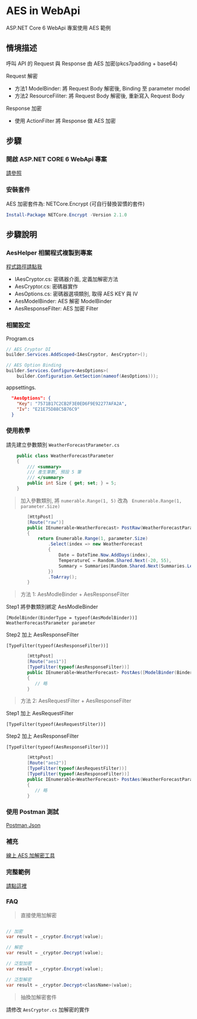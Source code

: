 # AES in WebApi

ASP.NET Core 6 WebApi 專案使用 AES 範例

## 情境描述

呼叫 API 的 Request 與 Response 由 AES 加密(pkcs7padding + base64)

Request 解密

- 方法1 ModelBinder: 將 Request Body 解密後, Binding 至 parameter model
- 方法2 ResourceFiliter: 將 Request Body 解密後, 重新寫入 Request Body

Response 加密
- 使用 ActionFilter 將 Response 做 AES 加密

## 步驟

### 開啟 ASP.NET CORE 6 WebApi 專案

[請參照](https://docs.microsoft.com/zh-tw/aspnet/core/tutorials/first-web-api?view=aspnetcore-6.0&tabs=visual-studio)

### 安裝套件

AES 加密套件為: NETCore.Encrypt (可自行替換習慣的套件)

```powershell
Install-Package NETCore.Encrypt -Version 2.1.0
```

## 步驟說明

### AesHelper 相關程式複製到專案

[程式路徑請點我](/src/AESSample/AesHelper/)

- IAesCryptor.cs: 密碼器介面, 定義加解密方法
- AesCryptor.cs: 密碼器實作
- AesOptions.cs: 密碼器選項類別, 取得 AES KEY 與 IV
- AesModelBinder: AES 解密 ModelBinder
- AesResponseFilter: AES 加密 Filter

### 相關設定

Program.cs

```csharp
// AES Cryptor DI
builder.Services.AddScoped<IAesCryptor, AesCryptor>();

// AES Option Binding
builder.Services.Configure<AesOptions>(
    builder.Configuration.GetSection(nameof(AesOptions)));
```

appsettings.

```json
  "AesOptions": {
    "Key": "7571B17C2CB2F3E0ED6F9E92277AFA2A",
    "Iv": "E21E75D88C5B76C9"
  }
```

### 使用教學

請先建立參數類別 `WeatherForecastParameter.cs`

```csharp
    public class WeatherForecastParameter
    {
        /// <summary>
        /// 產生筆數, 預設 5 筆
        /// </summary>
        public int Size { get; set; } = 5;
    }
```

> 加入參數類別, 將 `numerable.Range(1, 5)` 改為 ` Enumerable.Range(1, parameter.Size)`

```csharp
        [HttpPost]
        [Route("raw")]
        public IEnumerable<WeatherForecast> PostRaw(WeatherForecastParameter parameter)
        {
            return Enumerable.Range(1, parameter.Size)
                .Select(index => new WeatherForecast
                {
                    Date = DateTime.Now.AddDays(index),
                    TemperatureC = Random.Shared.Next(-20, 55),
                    Summary = Summaries[Random.Shared.Next(Summaries.Length)]
                })
                .ToArray();
        }
```

> 方法 1: AesModleBinder + AesResponseFilter

Step1 將參數類別綁定 AesModleBinder

`[ModelBinder(BinderType = typeof(AesModelBinder))] WeatherForecastParameter parameter`

Step2 加上 AesResponseFilter

`[TypeFilter(typeof(AesResponseFilter))]`

```csharp
        [HttpPost]
        [Route("aes1")]
        [TypeFilter(typeof(AesResponseFilter))]
        public IEnumerable<WeatherForecast> PostAes([ModelBinder(BinderType = typeof(AesModelBinder))] WeatherForecastParameter parameter)
        {
           // 略
        }
```

> 方法 2: AesRequestFilter + AesResponseFilter

Step1 加上 AesRequestFilter

`[TypeFilter(typeof(AesRequestFilter))]`

Step2 加上 AesResponseFilter

`[TypeFilter(typeof(AesResponseFilter))]`

```csharp
        [HttpPost]
        [Route("aes2")]
        [TypeFilter(typeof(AesRequestFilter))]
        [TypeFilter(typeof(AesResponseFilter))]
        public IEnumerable<WeatherForecast> PostAes(WeatherForecastParameter parameter)
        {
           // 略
        }
```

### 使用 Postman 測試

[Postman Json](/postman/aes.postman.json)

### 補充

[線上 AES 加解密工具](https://www.010tools.com/AES)

### 完整範例

[請點這裡](/src/AESSample/)

### FAQ

> 直接使用加解密

```csharp

// 加密
var result = _cryptor.Encrypt(value);

// 解密
var result = _cryptor.Decrypt(value);

// 泛型加密
var result = _cryptor.Encrypt(value);

// 泛型解密
var result = _cryptor.Decrypt<className>(value);
```

> 抽換加解密套件

請修改 `AesCryptor.cs` 加解密的實作
